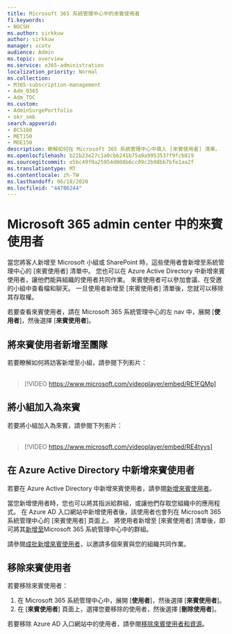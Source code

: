 ```yaml
---
title: Microsoft 365 系統管理中心中的來賓使用者
f1.keywords:
- NOCSH
ms.author: sirkkuw
author: sirkkuw
manager: scotv
audience: Admin
ms.topic: overview
ms.service: o365-administration
localization_priority: Normal
ms.collection:
- M365-subscription-management
- Adm_O365
- Adm_TOC
ms.custom:
- AdminSurgePortfolio
- okr_smb
search.appverid:
- BCS160
- MET150
- MOE150
description: 瞭解如何在 Microsoft 365 系統管理中心中填入 [來賓使用者] 清單。
ms.openlocfilehash: b22b23e27c1a0cbb241b75a9a9953537f9fcb819
ms.sourcegitcommit: e5bc49f0a25954d008b6cc09c2b98bb7bfe1aa2f
ms.translationtype: MT
ms.contentlocale: zh-TW
ms.lasthandoff: 06/18/2020
ms.locfileid: "44786244"
---
```

# <a name="guest-users-in-microsoft-365-admin-center"></a>Microsoft 365 admin center 中的來賓使用者

當您將客人新增至 Microsoft 小組或 SharePoint 時，這些使用者會新增至系統管理中心的 [來賓使用者] 清單中。 您也可以在 Azure Active Directory 中新增來賓使用者，讓他們能與組織的使用者共同作業。 來賓使用者可以參加會議、在受邀的小組中查看檔和聊天。
一旦使用者新增至 [來賓使用者] 清單後，您就可以移除其存取權。

若要查看來賓使用者，請在 Microsoft 365 系統管理中心的左 nav 中，展開 [**使用者**]，然後選擇 [**來賓使用者**]。

## <a name="add-guest-users-to-teams"></a>將來賓使用者新增至團隊

若要瞭解如何將訪客新增至小組，請參閱下列影片： <br><br>

> [!VIDEO https://www.microsoft.com/videoplayer/embed/RE1FQMp]

## <a name="join-a-team-as-a-guest"></a>將小組加入為來賓

若要將小組加入為來賓，請參閱下列影片：<br><br>

> [!VIDEO https://www.microsoft.com/videoplayer/embed/RE4tyys]

## <a name="add-guest-users-in-azure-active-directory"></a>在 Azure Active Directory 中新增來賓使用者

若要在 Azure Active Directory 中新增來賓使用者，請參閱[新增來賓使用者](https://docs.microsoft.com/azure/active-directory/b2b/b2b-quickstart-add-guest-users-portal)。

當您新增使用者時，您也可以將其指派給群組，或讓他們存取您組織中的應用程式。 在 Azure AD 入口網站中新增使用者後，該使用者也會列在 Microsoft 365 系統管理中心的 [來賓使用者] 頁面上。
將使用者新增至 [來賓使用者] 清單後，即可將其[新增至](../create-groups/manage-guest-access-in-groups.md#add-guests-to-a-microsoft-365-group-from-the-admin-center)Microsoft 365 系統管理中心中的群組。

請參閱[成批新增來賓使用者](https://docs.microsoft.com/azure/active-directory/b2b/tutorial-bulk-invite)，以邀請多個來賓與您的組織共同作業。


## <a name="remove-a-guest-user"></a>移除來賓使用者

若要移除來賓使用者：

1. 在 Microsoft 365 系統管理中心中，展開 [**使用者**]，然後選擇 [**來賓使用者**]。
1. 在 [**來賓使用者**] 頁面上，選擇您要移除的使用者，然後選擇 [**刪除使用者**]。 

若要移除 Azure AD 入口網站中的使用者，請參閱[移除來賓使用者和資源](https://docs.microsoft.com/azure/active-directory/b2b/b2b-quickstart-add-guest-users-portal#clean-up-resources)。